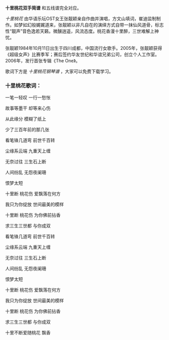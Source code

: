 

**十里桃花双手简谱** 和五线谱完全对应。  
  
_十里桃花_
由华语乐坛OST女王张靓颖亲自作曲并演唱，方文山填词，崔迪监制制作。如梦如幻般娓娓道来，张靓颖以非凡自在的演绎方式自带一抹仙风道骨，标志性“靓声”音色逸若天籁。微醺逍遥，风流态度。桃花香漫十里醉，三世难解上神忧。  
  
张靓颖1984年10月11日出生于四川成都，中国流行女歌手。2005年，张靓颖获得《超级女声》比赛季军；赛后签约华友世纪和华谊兄弟公司，创立个人工作室。2006年，发行首张专辑《The
One》。  
  
歌词下方是 _十里桃花钢琴谱_ ，大家可以免费下载学习。

### 十里桃花歌词：

一笔一轻叹 一行一愁怅

故事等墨干 却等来心伤

从此缘分 模糊了纸上

少了三百年前的那几张

看笔锋几道弯 前世千百转

尘缘系云端 九重天上缠

无奈过往 三生石上断

人间纷乱 无怨夜阑珊

恨梦太短

十里断 桃花伤 爱飘落在何方

我只为你绽放 世间最美的模样

十里断 桃花伤 为你佛前拈香

求三生三世都 与你成双

看笔锋几道弯 前世千百转

尘缘系云端 九重天上缠

无奈过往 三生石上断

人间纷乱 无怨夜阑珊

恨梦太短

十里断 桃花伤 爱飘落在何方

我只为你绽放 世间最美的模样

十里断 桃花伤 为你佛前拈香

求三生三世都 与你成双

十里不断爱随桃花 飘香

